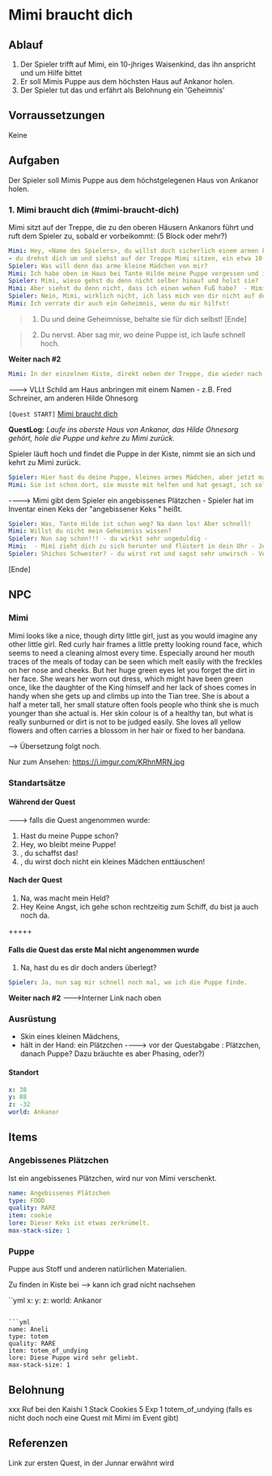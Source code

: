 # Mimi braucht dich


## Ablauf

1. Der Spieler trifft auf Mimi, ein 10-jhriges Waisenkind, das ihn anspricht und um Hilfe bittet
2. Er soll Mimis Puppe aus dem höchsten Haus auf Ankanor holen.
3. Der Spieler tut das und erfährt als Belohnung ein 'Geheimnis'


## Vorraussetzungen

Keine

## Aufgaben

Der Spieler soll Mimis Puppe aus dem höchstgelegenen Haus von Ankanor holen.

### 1.  Mimi braucht dich (#mimi-braucht-dich)

Mimi sitzt auf der Treppe, die zu den oberen Häusern Ankanors führt und ruft dem Spieler zu, sobald er vorbeikommt: (5 Block oder mehr?)

```yml
Mimi: Hey, <Name des Spielers>, du willst doch sicherlich einem armen kleinen Mädchen helfen? 
- du drehst dich um und siehst auf der Treppe Mimi sitzen, ein etwa 10-jähriges Mädchen, das du vom Sehen her kennst -
Spieler: Was will denn das arme kleine Mädchen von mir? 
Mimi: Ich habe oben im Haus bei Tante Hilde meine Puppe vergessen und ich brauche sie wirklich dringend!
Spieler: Mimi, wieso gehst du denn nicht selber hinauf und holst sie?
Mimi: Aber siehst du denn nicht, dass ich einen wehen Fuß habe?  - Mimi hält dir ihr Bein hin, das mit ein paar losen Stoffstreifen umwickelt ist - 
Spieler: Nein, Mimi, wirklich nicht, ich lass mich von dir nicht auf den Arm nehmen. Geh und hold dir deine Puppe selbst und dann schau, dass du zum Schiff kommst. Weißt du nicht, dass wir alle weg müssen, weil Agnatus und seine bösen Männer kommen? Ich habe jetzt Wichtigeres zu tun. 
Mimi: Ich verrate dir auch ein Geheimnis, wenn du mir hilfst!
```
> 1. Du und deine Geheimnisse, behalte sie für dich selbst! [Ende]

> 2. Du nervst. Aber sag mir, wo deine Puppe ist, ich laufe schnell hoch. 

**Weiter nach #2**

```yml
Mimi: In der einzelnen Kiste, direkt neben der Treppe, die wieder nach unten zum Schlafzimmer führt. In dem obersten Haus, nicht dort, wo Onkel Fred wohnt. Danke, <Name des Spielers>, du bist einfach großartig! 
```
---> VLLt Schild am Haus anbringen mit einem Namen - z.B. Fred Schreiner, am anderen Hilde Ohnesorg

`[Quest START]` [Mimi braucht dich](#mimi-braucht-dich)

**QuestLog:** *Laufe ins oberste Haus von Ankanor, das Hilde Ohnesorg gehört, hole die Puppe und kehre zu Mimi zurück.*

Spieler läuft hoch und findet die Puppe in der Kiste, nimmt sie an sich und kehrt zu Mimi zurück. 

```yml
Spieler: Hier hast du deine Puppe, kleines armes Mädchen, aber jetzt mach dich auf zum Schiff! Wer weiß, wo Tante Hilde ist. 
Mimi: Sie ist schon dort, sie musste mit helfen und hat gesagt, ich soll nachkommen, aber ich brauchte doch meine Puppe! Da, du kannst die Hälfte meines Plätzchens haben. 
```
----> Mimi gibt dem Spieler ein angebissenes Plätzchen - Spieler hat im Inventar einen Keks der "angebissener Keks " heißt.

```yml
Spieler: Was, Tante Hilde ist schon weg? Na dann los! Aber schnell!
Mimi: Willst du nicht mein Geheimniss wissen?
Spieler: Nun sag schon!!! - du wirkst sehr ungeduldig - 
Mimi:  - Mimi zieht dich zu sich herunter und flüstert in dein Ohr - Junnar nmag dich! 
Spieler: Shichos Schwester? - du wirst rot und sagst sehr unwirsch - Verschwinde! Auf zum Schiff!
 ```
[Ende]

## NPC

### Mimi

Mimi looks like a nice, though dirty little girl, just as you would imagine any other little girl. Red curly hair frames a little pretty looking round face, which seems to need a cleaning almost every time. Especially around her mouth traces of the meals of today can be seen which melt easily with the freckles on her nose and cheeks. But her huge green eyes let you forget the dirt in her face. She wears her worn out dress, which might have been green once, like the daughter of the King himself and her lack of shoes comes in handy when she gets up and climbs up into the Tian tree. She is about a half a meter tall,  her small stature   often fools people who think she is much younger than she actual is. Her skin colour is  of a healthy tan, but what is really sunburned or dirt is not to be judged easily. She loves all yellow flowers and often carries a blossom in her hair or fixed to her bandana.

--> Übersetzung folgt noch. 

Nur zum Ansehen: https://i.imgur.com/KRhnMRN.jpg



### Standartsätze

#### Während der Quest


---> falls die Quest angenommen wurde:

1. Hast du meine Puppe schon?
2. Hey, wo bleibt meine Puppe!
3. <Name des Spielers>, du schaffst das!
4. <Name des Spielers>, du wirst doch nicht ein kleines Mädchen enttäuschen!



#### Nach der Quest

1. Na, was macht mein Held? 
2. Hey <Name des Spielers> Keine Angst, ich gehe schon rechtzeitig zum Schiff, du bist ja auch noch da. 


+++++

#### Falls die Quest das erste Mal nicht angenommen wurde

1. Na, hast du es dir doch anders überlegt?

```yml
Spieler: Ja, nun sag mir schnell noch mal, wo ich die Puppe finde. 
```

**Weiter nach #2**  --->Interner Link nach oben

### Ausrüstung

 - Skin eines kleinen Mädchens, 
 - hält in der Hand:  ein Plätzchen
 ----> vor der Questabgabe : Plätzchen, danach Puppe? Dazu bräuchte es aber Phasing, oder?)


 #### Standort

 ```yml
x: 38
y: 88
z: -32
world: Ankanor
``` 

## Items

### Angebissenes Plätzchen

Ist ein angebissenes Plätzchen, wird nur von Mimi verschenkt.

```yml
name: Angebissenes Plätzchen
type: FOOD
quality: RARE
item: cookie
lore: Dieser Keks ist etwas zerkrümelt.
max-stack-size: 1
```

### Puppe

Puppe aus Stoff und anderen natürlichen Materialien.

Zu finden in Kiste bei --> kann ich grad nicht nachsehen

``yml
x: 
y: 
z: 
world: Ankanor
``` 

```yml
name: Aneli
type: totem
quality: RARE
item: totem_of_undying
lore: Diese Puppe wird sehr geliebt.
max-stack-size: 1
```

## Belohnung

xxx Ruf bei den Kaishi
1 Stack Cookies
5 Exp
1 totem_of_undying   (falls es nicht doch noch eine Quest mit Mimi im Event gibt)


## Referenzen

Link zur ersten Quest, in der Junnar erwähnt wird











